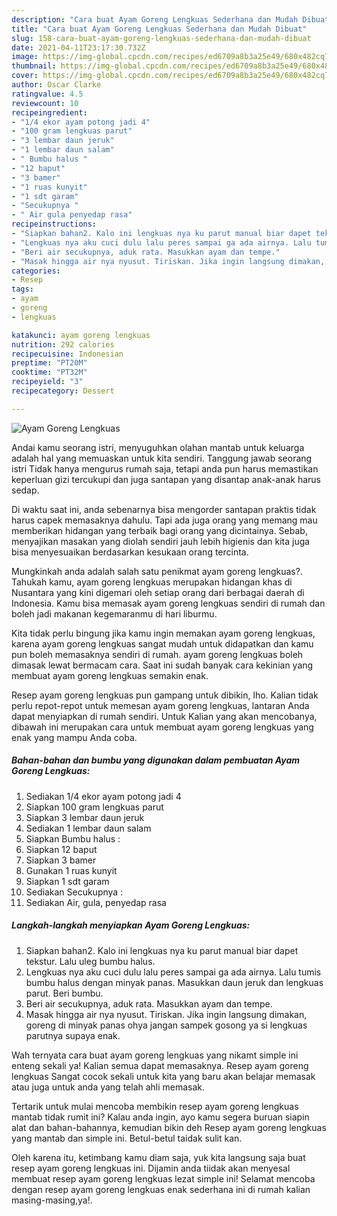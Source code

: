 ```yaml
---
description: "Cara buat Ayam Goreng Lengkuas Sederhana dan Mudah Dibuat"
title: "Cara buat Ayam Goreng Lengkuas Sederhana dan Mudah Dibuat"
slug: 158-cara-buat-ayam-goreng-lengkuas-sederhana-dan-mudah-dibuat
date: 2021-04-11T23:17:30.732Z
image: https://img-global.cpcdn.com/recipes/ed6709a8b3a25e49/680x482cq70/ayam-goreng-lengkuas-foto-resep-utama.jpg
thumbnail: https://img-global.cpcdn.com/recipes/ed6709a8b3a25e49/680x482cq70/ayam-goreng-lengkuas-foto-resep-utama.jpg
cover: https://img-global.cpcdn.com/recipes/ed6709a8b3a25e49/680x482cq70/ayam-goreng-lengkuas-foto-resep-utama.jpg
author: Oscar Clarke
ratingvalue: 4.5
reviewcount: 10
recipeingredient:
- "1/4 ekor ayam potong jadi 4"
- "100 gram lengkuas parut"
- "3 lembar daun jeruk"
- "1 lembar daun salam"
- " Bumbu halus "
- "12 baput"
- "3 bamer"
- "1 ruas kunyit"
- "1 sdt garam"
- "Secukupnya "
- " Air gula penyedap rasa"
recipeinstructions:
- "Siapkan bahan2. Kalo ini lengkuas nya ku parut manual biar dapet tekstur. Lalu uleg bumbu halus."
- "Lengkuas nya aku cuci dulu lalu peres sampai ga ada airnya. Lalu tumis bumbu halus dengan minyak panas. Masukkan daun jeruk dan lengkuas parut. Beri bumbu."
- "Beri air secukupnya, aduk rata. Masukkan ayam dan tempe."
- "Masak hingga air nya nyusut. Tiriskan. Jika ingin langsung dimakan, goreng di minyak panas ohya jangan sampek gosong ya si lengkuas parutnya supaya enak."
categories:
- Resep
tags:
- ayam
- goreng
- lengkuas

katakunci: ayam goreng lengkuas 
nutrition: 292 calories
recipecuisine: Indonesian
preptime: "PT20M"
cooktime: "PT32M"
recipeyield: "3"
recipecategory: Dessert

---
```



![Ayam Goreng Lengkuas](https://img-global.cpcdn.com/recipes/ed6709a8b3a25e49/680x482cq70/ayam-goreng-lengkuas-foto-resep-utama.jpg)

Andai kamu seorang istri, menyuguhkan olahan mantab untuk keluarga adalah hal yang memuaskan untuk kita sendiri. Tanggung jawab seorang istri Tidak hanya mengurus rumah saja, tetapi anda pun harus memastikan keperluan gizi tercukupi dan juga santapan yang disantap anak-anak harus sedap.

Di waktu  saat ini, anda sebenarnya bisa mengorder santapan praktis tidak harus capek memasaknya dahulu. Tapi ada juga orang yang memang mau memberikan hidangan yang terbaik bagi orang yang dicintainya. Sebab, menyajikan masakan yang diolah sendiri jauh lebih higienis dan kita juga bisa menyesuaikan berdasarkan kesukaan orang tercinta. 



Mungkinkah anda adalah salah satu penikmat ayam goreng lengkuas?. Tahukah kamu, ayam goreng lengkuas merupakan hidangan khas di Nusantara yang kini digemari oleh setiap orang dari berbagai daerah di Indonesia. Kamu bisa memasak ayam goreng lengkuas sendiri di rumah dan boleh jadi makanan kegemaranmu di hari liburmu.

Kita tidak perlu bingung jika kamu ingin memakan ayam goreng lengkuas, karena ayam goreng lengkuas sangat mudah untuk didapatkan dan kamu pun boleh memasaknya sendiri di rumah. ayam goreng lengkuas boleh dimasak lewat bermacam cara. Saat ini sudah banyak cara kekinian yang membuat ayam goreng lengkuas semakin enak.

Resep ayam goreng lengkuas pun gampang untuk dibikin, lho. Kalian tidak perlu repot-repot untuk memesan ayam goreng lengkuas, lantaran Anda dapat menyiapkan di rumah sendiri. Untuk Kalian yang akan mencobanya, dibawah ini merupakan cara untuk membuat ayam goreng lengkuas yang enak yang mampu Anda coba.

<!--inarticleads1-->

##### Bahan-bahan dan bumbu yang digunakan dalam pembuatan Ayam Goreng Lengkuas:

1. Sediakan 1/4 ekor ayam potong jadi 4
1. Siapkan 100 gram lengkuas parut
1. Siapkan 3 lembar daun jeruk
1. Sediakan 1 lembar daun salam
1. Siapkan  Bumbu halus :
1. Siapkan 12 baput
1. Siapkan 3 bamer
1. Gunakan 1 ruas kunyit
1. Siapkan 1 sdt garam
1. Sediakan Secukupnya :
1. Sediakan  Air, gula, penyedap rasa




<!--inarticleads2-->

##### Langkah-langkah menyiapkan Ayam Goreng Lengkuas:

1. Siapkan bahan2. Kalo ini lengkuas nya ku parut manual biar dapet tekstur. Lalu uleg bumbu halus.
1. Lengkuas nya aku cuci dulu lalu peres sampai ga ada airnya. Lalu tumis bumbu halus dengan minyak panas. Masukkan daun jeruk dan lengkuas parut. Beri bumbu.
1. Beri air secukupnya, aduk rata. Masukkan ayam dan tempe.
1. Masak hingga air nya nyusut. Tiriskan. Jika ingin langsung dimakan, goreng di minyak panas ohya jangan sampek gosong ya si lengkuas parutnya supaya enak.




Wah ternyata cara buat ayam goreng lengkuas yang nikamt simple ini enteng sekali ya! Kalian semua dapat memasaknya. Resep ayam goreng lengkuas Sangat cocok sekali untuk kita yang baru akan belajar memasak atau juga untuk anda yang telah ahli memasak.

Tertarik untuk mulai mencoba membikin resep ayam goreng lengkuas mantab tidak rumit ini? Kalau anda ingin, ayo kamu segera buruan siapin alat dan bahan-bahannya, kemudian bikin deh Resep ayam goreng lengkuas yang mantab dan simple ini. Betul-betul taidak sulit kan. 

Oleh karena itu, ketimbang kamu diam saja, yuk kita langsung saja buat resep ayam goreng lengkuas ini. Dijamin anda tiidak akan menyesal membuat resep ayam goreng lengkuas lezat simple ini! Selamat mencoba dengan resep ayam goreng lengkuas enak sederhana ini di rumah kalian masing-masing,ya!.

